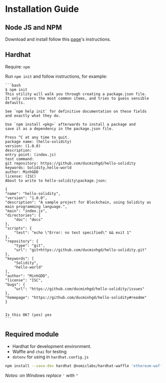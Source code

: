 # Installation Guide

## Node JS and NPM

Download and install follow this [page](https://nodejs.org/en/download/)'s instructions.

## Hardhat

Require: `npm`

Run `npm init` and follow instructions, for example:

    ```bash
    $ npm init
    This utility will walk you through creating a package.json file.
    It only covers the most common items, and tries to guess sensible defaults.

    See `npm help init` for definitive documentation on these fields
    and exactly what they do.

    Use `npm install <pkg>` afterwards to install a package and
    save it as a dependency in the package.json file.

    Press ^C at any time to quit.
    package name: (hello-solidity)
    version: (1.0.0)
    description:
    entry point: (index.js)
    test command:
    git repository: https://github.com/ducminhgd/hello-solidity
    keywords: Solidity,hello-world
    author: MinhGDD
    license: (ISC)
    About to write to hello-solidity\package.json:

    {
    "name": "hello-solidity",
    "version": "1.0.0",
    "description": "A sample project for Blockchain, using Solidity as main programming language.",
    "main": "index.js",
    "directories": {
        "doc": "docs"
    },
    "scripts": {
        "test": "echo \"Error: no test specified\" && exit 1"
    },
    "repository": {
        "type": "git",
        "url": "git+https://github.com/ducminhgd/hello-solidity.git"
    },
    "keywords": [
        "Solidity",
        "hello-world"
    ],
    "author": "MinhGDD",
    "license": "ISC",
    "bugs": {
        "url": "https://github.com/ducminhgd/hello-solidity/issues"
    },
    "homepage": "https://github.com/ducminhgd/hello-solidity#readme"
    }


    Is this OK? (yes) yes
    ```

## Required module

- Hardhat for development environment.
- Waffle and `chai` for testing
- `dotenv` for using in `hardhat.config.js`

```bash
npm install --save-dev hardhat @nomiclabs/hardhat-waffle 'ethereum-waffle@^3.0.0' @nomiclabs/hardhat-ethers 'ethers@^5.0.0' @nomiclabs/hardhat-etherscan @openzeppelin/hardhat-upgrades chai dotenv @openzeppelin/contracts-upgradeable
```

*Notes: on Windows replace `'` with `"`*